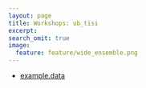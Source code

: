 ```yaml
---
layout: page
title: Workshops: ub_tisi
excerpt:
search_omit: true
image:
  feature: feature/wide_ensemble.png
---
```



- [example.data](/workshops/ub_tisi/example.data) 
